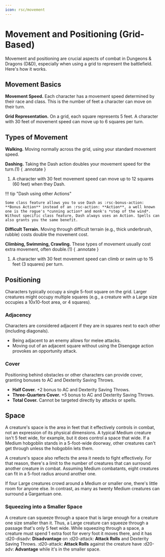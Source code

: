 ```yaml
---
icon: rsc/movement
---
```


# Movement and Positioning (Grid-Based)

Movement and positioning are crucial aspects of combat in Dungeons & Dragons (D&D), especially when using a grid to represent the battlefield. Here's how it works.

## Movement Basics

**Movement Speed.** Each character has a movement speed determined by their race and class. This is the number of feet a character can move on their turn.

**Grid Representation.** On a grid, each square represents 5 feet. A character with 30 feet of movement speed can move up to 6 squares per turn.

## Types of Movement

**Walking.** Moving normally across the grid, using your standard movement speed.
   
**Dashing.** Taking the Dash action doubles your movement speed for the turn.(1)
{ .annotate }
   
1. A character with 30 feet movement speed can move up to 12 squares (60 feet) when they Dash.

!!! tip "Dash using other Actions"

    Some class feature allows you to use Dash as :rsc-bonus-action: **Bonus Action** instead of an :rsc-action: **Action**, a well known one is the rogue's *cunning action* and monk's *step of the wind*. Without specific class feature, Dash always uses an Action. Spells can also grants you the same benefit.

**Difficult Terrain.** Moving through difficult terrain (e.g., thick underbrush, rubble) costs double the movement cost.

**Climbing, Swimming, Crawling.** These types of movement usually cost extra movement, often double.(1)
{ .annotate }

1. A character with 30 feet movement speed can climb or swim up to 15 feet (3 squares) per turn.

## Positioning
Characters typically occupy a single 5-foot square on the grid. Larger creatures might occupy multiple squares (e.g., a creature with a Large size occupies a 10x10-foot area, or 4 squares).

### Adjacency 

Characters are considered adjacent if they are in squares next to each other (including diagonals).

- Being adjacent to an enemy allows for melee attacks.
- Moving out of an adjacent square without using the Disengage action provokes an opportunity attack.

### Cover 

Positioning behind obstacles or other characters can provide cover, granting bonuses to AC and Dexterity Saving Throws.
   
- **Half Cover.** +2 bonus to AC and Dexterity Saving Throws.
- **Three-Quarters Cover.** +5 bonus to AC and Dexterity Saving Throws.
- **Total Cover.** Cannot be targeted directly by attacks or spells.

## Space

A creature's space is the area in feet that it effectively controls in combat, not an expression of its physical dimensions. A typical Medium creature isn't 5 feet wide, for example, but it does control a space that wide. If a Medium hobgoblin stands in a 5-foot-wide doorway, other creatures can't get through unless the hobgoblin lets them.

A creature's space also reflects the area it needs to fight effectively. For that reason, there's a limit to the number of creatures that can surround another creature in combat. Assuming Medium combatants, eight creatures can fit in a 5-foot radius around another one.

If four Large creatures crowd around a Medium or smaller one, there's little room for anyone else. In contrast, as many as twenty Medium creatures can surround a Gargantuan one.

### Squeezing into a Smaller Space

A creature can squeeze through a space that is large enough for a creature one size smaller than it. Thus, a Large creature can squeeze through a passage that's only 5 feet wide. While squeezing through a space, a creature must spend 1 extra foot for every foot it moves there, and it has :d20-disadv: **Disadvantage** on :d20-attack: **Attack Rolls** and Dexterity Saving Throws. :d20-attack: **Attack Rolls** against the creature have :d20-adv: **Advantage** while it's in the smaller space.